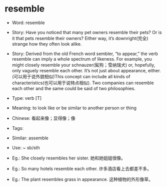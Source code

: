 # resemble

- Word: resemble
- Story: Have you noticed that many pet owners resemble their pets? Or is it that pets resemble their owners? Either way, it’s downright(完全) strange how they often look alike.
- Story: Derived from the old French word sembler, “to appear,” the verb resemble can imply a whole spectrum of likeness. For example, you might closely resemble your schnauzer(髯狗；雪纳瑞犬) or, hopefully, only vaguely resemble each other. It’s not just about appearance, either. (可以用于说外貌相似)This concept can include all kinds of characteristics(也可以用于说特点相似). Two companies can resemble each other and the same could be said of two philosophies.

- Type: verb [T]
- Meaning: to look like or be similar to another person or thing
- Chinese: 看起来像；显得像；像
- Tags:
- Similar: assemble
- Use: ~ sb/sth
- Eg.: She closely resembles her sister. 她和她姐姐很像。
- Eg.: So many hotels resemble each other. 许多酒店看上去都差不多。
- Eg.: The plant resembles grass in appearance. 这种植物的外形像草。

